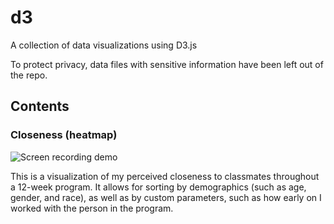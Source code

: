 # d3

A collection of data visualizations using D3.js

To protect privacy, data files with sensitive information have been left out of the repo.

## Contents

### Closeness (heatmap)

![Screen recording demo](https://fat.gfycat.com/OilyKindGibbon.gif)

This is a visualization of my perceived closeness to classmates throughout a 12-week program. It allows for sorting by demographics (such as age, gender, and race), as well as by custom parameters, such as how early on I worked with the person in the program.